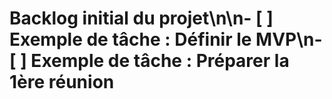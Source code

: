 # Backlog initial du projet\n\n- [ ] Exemple de tâche : Définir le MVP\n- [ ] Exemple de tâche : Préparer la 1ère réunion
